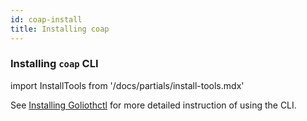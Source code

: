 ```yaml
---
id: coap-install
title: Installing coap
---
```


### Installing `coap` CLI

import InstallTools from '/docs/partials/install-tools.mdx'

<InstallTools/>

See [Installing Goliothctl](/getting-started/installing/binaries) for more detailed instruction of using the CLI.